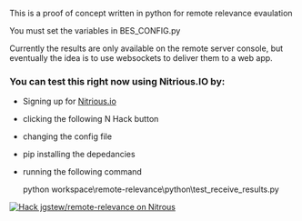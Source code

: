 
This is a proof of concept written in python for remote relevance evaulation

You must set the variables in BES_CONFIG.py

Currently the results are only available on the remote server console, but eventually the idea is to use websockets to deliver them to a web app.

### You can test this right now using Nitrious.IO by:
- Signing up for [Nitrious.io ](https://www.nitrous.io/join/Z-mE1InMaxk?utm_source=nitrous.io&utm_medium=copypaste&utm_campaign=referral)
- clicking the following N Hack button
- changing the config file
- pip installing the depedancies
- running the following command

    python workspace\remote-relevance\python\test_receive_results.py


[![Hack jgstew/remote-relevance on Nitrous](https://d3o0mnbgv6k92a.cloudfront.net/assets/hack-l-v1-d464cf470a5da050619f6f247a1017ec.png)](https://www.nitrous.io/hack_button?source=embed&runtime=django&repo=jgstew%2Fremote-relevance&file_to_open=python%2FBES_CONFIG.py)
